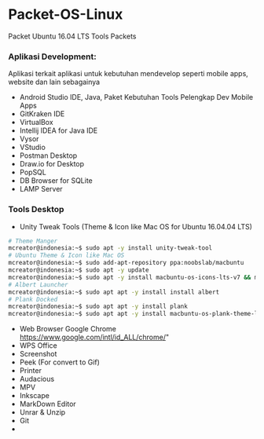 # Packet-OS-Linux
Packet Ubuntu 16.04 LTS Tools Packets

### Aplikasi Development:
Aplikasi terkait aplikasi untuk kebutuhan mendevelop seperti mobile apps, website dan lain sebagainya
- Android Studio IDE, Java, Paket Kebutuhan Tools Pelengkap Dev Mobile Apps
- GitKraken IDE
- VirtualBox
- Intellij IDEA for Java IDE
- Vysor
- VStudio
- Postman Desktop
- Draw.io for Desktop
- PopSQL
- DB Browser for SQLite
- LAMP Server

### Tools Desktop
- Unity Tweak Tools (Theme & Icon like Mac OS for Ubuntu 16.04.04 LTS)
```bash
# Theme Manger
mcreator@indonesia:~$ sudo apt -y install unity-tweak-tool
# Ubuntu Theme & Icon like Mac OS
mcreator@indonesia:~$ sudo add-apt-repository ppa:noobslab/macbuntu
mcreator@indonesia:~$ sudo apt -y update
mcreator@indonesia:~$ sudo apt -y install macbuntu-os-icons-lts-v7 && macbuntu-os-ithemes-lts-v7
# Albert Launcher
mcreator@indonesia:~$ sudo apt apt -y install install albert
# Plank Docked
mcreator@indonesia:~$ sudo apt apt -y install plank
mcreator@indonesia:~$ sudo apt apt -y install macbuntu-os-plank-theme-lts-v7

```
- Web Browser Google Chrome https://www.google.com/intl/id_ALL/chrome/"
- WPS Office
- Screenshot
- Peek (For convert to Gif)
- Printer
- Audacious
- MPV
- Inkscape
- MarkDown Editor
- Unrar & Unzip
- Git
- 
